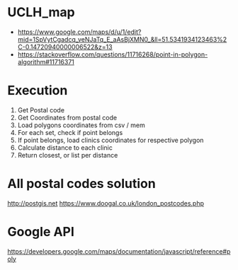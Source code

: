 # UCLH_map
- https://www.google.com/maps/d/u/1/edit?mid=1SpVytCgadcq_veNJaTq_E_aAsBjXMN0_&ll=51.5341934123463%2C-0.14720940000006522&z=13
- https://stackoverflow.com/questions/11716268/point-in-polygon-algorithm#11716371

# Execution

1. Get Postal code
2. Get Coordinates from postal code
3. Load polygons coordinates from csv / mem
4. For each set, check if point belongs
5. If point belongs, load clinics coordinates for respective polygon
6. Calculate distance to each clinic
7. Return closest, or list per distance




# All postal codes solution
http://postgis.net
https://www.doogal.co.uk/london_postcodes.php


# Google API

https://developers.google.com/maps/documentation/javascript/reference#poly
